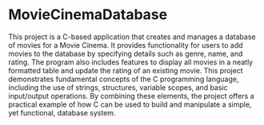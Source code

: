 # MovieCinemaDatabase
This project is a C-based application that creates and manages a database of movies for a Movie Cinema. It provides functionality for users to add movies to the database by specifying details such as genre, name, and rating. The program also includes features to display all movies in a neatly formatted table and update the rating of an existing movie. This project demonstrates fundamental concepts of the C programming language, including the use of strings, structures, variable scopes, and basic input/output operations. By combining these elements, the project offers a practical example of how C can be used to build and manipulate a simple, yet functional, database system.

